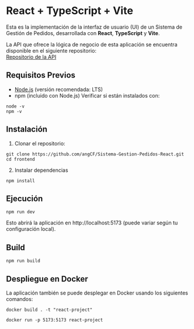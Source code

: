 # React + TypeScript + Vite
Esta es la implementación de la interfaz de usuario (UI) de un Sistema de Gestión de Pedidos, desarrollada con **React**, **TypeScript** y **Vite**.

La API que ofrece la lógica de negocio de esta aplicación se encuentra disponible en el siguiente repositorio:  
[Repositorio de la API](https://github.com/angCF/Sistema-de-Gestion-de-Pedidos.git)
## Requisitos Previos
- [Node.js](https://nodejs.org/) (versión recomendada: LTS)
- npm (incluido con Node.js)
Verificar si están instalados con:
```
node -v
npm -v
```
## Instalación
1. Clonar el repositorio:
```
git clone https://github.com/angCF/Sistema-Gestion-Pedidos-React.git
cd frontend
```
2. Instalar dependencias
```
npm install
```
## Ejecución
```
npm run dev
```
Esto abrirá la aplicación en http://localhost:5173 (puede variar según tu configuración local).
## Build
```
npm run build
```
## Despliegue en Docker
La aplicación también se puede desplegar en Docker usando los siguientes comandos:
```console
docker build . -t "react-project"
```
```console
docker run -p 5173:5173 react-project
```